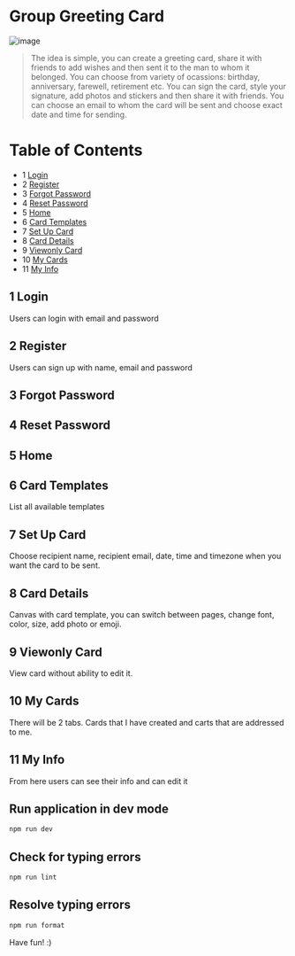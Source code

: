 # Group Greeting Card

![image](https://user-images.githubusercontent.com/33124382/160435746-63b90283-0a77-4910-8889-a3d5f0ad93cd.png)


> The idea is simple, you can create a greeting card, share it with friends to add wishes and then sent it to the man to whom it belonged.
You can choose from variety of ocassions: birthday, anniversary, farewell, retirement etc. You can sign the card, style your signature, add photos and stickers and then share it with friends. You can choose an email to whom the card will be sent and choose exact date and time for sending.


Table of Contents
=================
* 1 [Login](#1-login)
* 2 [Register](#2-register)
* 3 [Forgot Password](#3-forgot-password)
* 4 [Reset Password](#4-reset-password)
* 5 [Home](#5-home)
* 6 [Card Templates](#6-card-templates)
* 7 [Set Up Card](#7-set-up-card)
* 8 [Card Details](#8-card-details)
* 9 [Viewonly Card](#9-viewonly-card)
* 10 [My Cards](#10-my-cards)
* 11 [My Info](#11-my-info)

## 1 Login
Users can login with email and password
## 2 Register
Users can sign up with name, email and password
## 3 Forgot Password
## 4 Reset Password
## 5 Home
## 6 Card Templates
List all available templates
## 7 Set Up Card
Choose recipient name, recipient email, date, time and timezone when you want the card to be sent.
## 8 Card Details
Canvas with card template, you can switch between pages, change font, color, size, add photo or emoji.
## 9 Viewonly Card
View card without ability to edit it.
## 10 My Cards
There will be 2 tabs.
Cards that I have created and carts that are addressed to me.
## 11 My Info
From here users can see their info and can edit it

## Run application in dev mode
```sh
npm run dev
```

## Check for typing errors
```sh
npm run lint
```

## Resolve typing errors
```sh
npm run format
```

Have fun! :)

